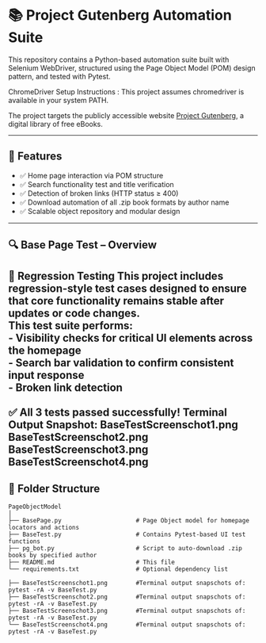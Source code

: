 # 📚 Project Gutenberg Automation Suite

This repository contains a Python-based automation suite built with Selenium WebDriver, 
structured using the Page Object Model (POM) design pattern, and tested with Pytest.

ChromeDriver Setup Instructions : This project assumes chromedriver is available in your system PATH.

The project targets the publicly accessible website [Project Gutenberg](https://www.gutenberg.org), 
a digital library of free eBooks.

---------------------------------------------------------------------

## 🚀 Features

- ✅ Home page interaction via POM structure
- ✅ Search functionality test and title verification
- ✅ Detection of broken links (HTTP status ≥ 400)
- ✅ Download automation of all .zip book formats by author name
- ✅ Scalable object repository and modular design

--------------------------------------------------------------------------------------------------------------------------------------------
## 🔍 Base Page Test – Overview

🔁 Regression Testing
    This project includes regression-style test cases designed to ensure that core functionality remains stable after updates or code changes.<br>
    This test suite performs:<br>
        - Visibility checks for critical UI elements across the homepage<br>
        - Search bar validation to confirm consistent input response<br>
        - Broken link detection<br>
<br>
✅ All 3 tests passed successfully!
    Terminal Output Snapshot:
        BaseTestScreenschot1.png<br>
        BaseTestScreenschot2.png<br>
        BaseTestScreenschot3.png<br>
        BaseTestScreenschot4.png<br>   
---------------------------------------------------------------------------------------------------------------------------------------------
## 📂 Folder Structure
```
PageObjectModel 
│
├── BasePage.py                     # Page Object model for homepage locators and actions 
├── BaseTest.py                     # Contains Pytest-based UI test functions 
├── pg_bot.py                       # Script to auto-download .zip books by specified author 
├── README.md                       # This file 
└── requirements.txt                # Optional dependency list

├── BaseTestScreenschot1.png        #Terminal output snapschots of:  pytest -rA -v BaseTest.py
├── BaseTestScreenschot2.png        #Terminal output snapschots of:  pytest -rA -v BaseTest.py      
├── BaseTestScreenschot3.png        #Terminal output snapschots of:  pytest -rA -v BaseTest.py
└── BaseTestScreenschot4.png        #Terminal output snapschots of:  pytest -rA -v BaseTest.py
```




